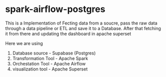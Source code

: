 # spark-airflow-postgres


This is a Implementation of Fecting data from a soucre, pass the raw data through a data pipeline or ETL and save it to a Database. After that fetching it from there and updating the dashboard in apache superset

Here we are using 

1. Database source - Supabase (Postgres)
2. Transformation Tool - Apache Spark
3. Orchestation Tool - Apache Airflow
4. visualization tool - Apache Superset
